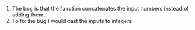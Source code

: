 1. The bug is that the function concatenates the input numbers instead of adding them.
2. To fix the bug I would cast the inputs to integers
